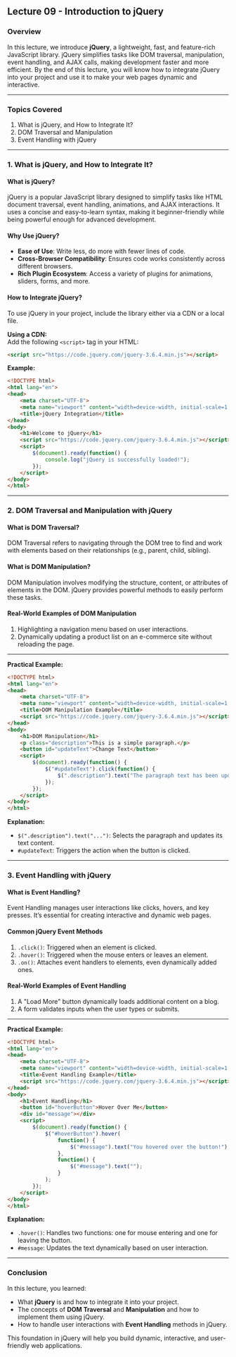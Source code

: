 ## **Lecture 09 - Introduction to jQuery**  

### **Overview**  
In this lecture, we introduce **jQuery**, a lightweight, fast, and feature-rich JavaScript library. jQuery simplifies tasks like DOM traversal, manipulation, event handling, and AJAX calls, making development faster and more efficient. By the end of this lecture, you will know how to integrate jQuery into your project and use it to make your web pages dynamic and interactive.

---

### **Topics Covered**  
1. What is jQuery, and How to Integrate It?  
2. DOM Traversal and Manipulation  
3. Event Handling with jQuery  

---

### **1. What is jQuery, and How to Integrate It?**

#### **What is jQuery?**  
jQuery is a popular JavaScript library designed to simplify tasks like HTML document traversal, event handling, animations, and AJAX interactions. It uses a concise and easy-to-learn syntax, making it beginner-friendly while being powerful enough for advanced development.

#### **Why Use jQuery?**  
- **Ease of Use**: Write less, do more with fewer lines of code.  
- **Cross-Browser Compatibility**: Ensures code works consistently across different browsers.  
- **Rich Plugin Ecosystem**: Access a variety of plugins for animations, sliders, forms, and more.  

#### **How to Integrate jQuery?**  
To use jQuery in your project, include the library either via a CDN or a local file.

**Using a CDN:**  
Add the following `<script>` tag in your HTML:  
```html
<script src="https://code.jquery.com/jquery-3.6.4.min.js"></script>
```

**Example:**  
```html
<!DOCTYPE html>
<html lang="en">
<head>
    <meta charset="UTF-8">
    <meta name="viewport" content="width=device-width, initial-scale=1.0">
    <title>jQuery Integration</title>
</head>
<body>
    <h1>Welcome to jQuery</h1>
    <script src="https://code.jquery.com/jquery-3.6.4.min.js"></script>
    <script>
        $(document).ready(function() {
            console.log("jQuery is successfully loaded!");
        });
    </script>
</body>
</html>
```

---

### **2. DOM Traversal and Manipulation with jQuery**

#### **What is DOM Traversal?**  
DOM Traversal refers to navigating through the DOM tree to find and work with elements based on their relationships (e.g., parent, child, sibling).

#### **What is DOM Manipulation?**  
DOM Manipulation involves modifying the structure, content, or attributes of elements in the DOM. jQuery provides powerful methods to easily perform these tasks.  

#### **Real-World Examples of DOM Manipulation**  
1. Highlighting a navigation menu based on user interactions.  
2. Dynamically updating a product list on an e-commerce site without reloading the page.  

---

**Practical Example:**  
```html
<!DOCTYPE html>
<html lang="en">
<head>
    <meta charset="UTF-8">
    <meta name="viewport" content="width=device-width, initial-scale=1.0">
    <title>DOM Manipulation Example</title>
    <script src="https://code.jquery.com/jquery-3.6.4.min.js"></script>
</head>
<body>
    <h1>DOM Manipulation</h1>
    <p class="description">This is a simple paragraph.</p>
    <button id="updateText">Change Text</button>
    <script>
        $(document).ready(function() {
            $("#updateText").click(function() {
                $(".description").text("The paragraph text has been updated!");
            });
        });
    </script>
</body>
</html>
```

**Explanation:**  
- `$(".description").text("...")`: Selects the paragraph and updates its text content.  
- `#updateText`: Triggers the action when the button is clicked.

---

### **3. Event Handling with jQuery**

#### **What is Event Handling?**  
Event Handling manages user interactions like clicks, hovers, and key presses. It’s essential for creating interactive and dynamic web pages.

#### **Common jQuery Event Methods**  
1. `.click()`: Triggered when an element is clicked.  
2. `.hover()`: Triggered when the mouse enters or leaves an element.  
3. `.on()`: Attaches event handlers to elements, even dynamically added ones.

#### **Real-World Examples of Event Handling**  
1. A "Load More" button dynamically loads additional content on a blog.  
2. A form validates inputs when the user types or submits.

---

**Practical Example:**  
```html
<!DOCTYPE html>
<html lang="en">
<head>
    <meta charset="UTF-8">
    <meta name="viewport" content="width=device-width, initial-scale=1.0">
    <title>Event Handling Example</title>
    <script src="https://code.jquery.com/jquery-3.6.4.min.js"></script>
</head>
<body>
    <h1>Event Handling</h1>
    <button id="hoverButton">Hover Over Me</button>
    <div id="message"></div>
    <script>
        $(document).ready(function() {
            $("#hoverButton").hover(
                function() {
                    $("#message").text("You hovered over the button!");
                },
                function() {
                    $("#message").text("");
                }
            );
        });
    </script>
</body>
</html>
```

**Explanation:**  
- `.hover()`: Handles two functions: one for mouse entering and one for leaving the button.  
- `#message`: Updates the text dynamically based on user interaction.

---

### **Conclusion**  
In this lecture, you learned:  
- What **jQuery** is and how to integrate it into your project.  
- The concepts of **DOM Traversal** and **Manipulation** and how to implement them using jQuery.  
- How to handle user interactions with **Event Handling** methods in jQuery.  

This foundation in jQuery will help you build dynamic, interactive, and user-friendly web applications.